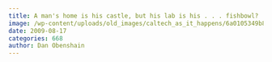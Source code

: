 ```yaml
---
title: A man's home is his castle, but his lab is his . . . fishbowl?
image: /wp-content/uploads/old_images/caltech_as_it_happens/6a0105349b8251970b0120a5560be5970c.jpg
date: 2009-08-17
categories: 668
author: Dan Obenshain
---
```



